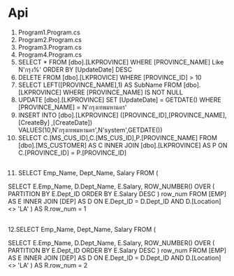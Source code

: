 # Api
 1. Program1.Program.cs
 2. Program2.Program.cs
 3. Program3.Program.cs
 4. Program4.Program.cs
 5. SELECT * FROM  [dbo].[LKPROVINCE] WHERE [PROVINCE_NAME] Like N'กรุง%' ORDER BY [UpdateDate] DESC
 6. DELETE FROM [dbo].[LKPROVICE] WHERE [PROVINCE_ID] > 10
 7. SELECT LEFT([PROVINCE_NAME],1) AS SubName FROM [dbo].[LKPROVINCE]  WHERE [PROVINCE_NAME] IS NOT NULL
 8. UPDATE  [dbo].[LKPROVINCE] SET [UpdateDate] = GETDATE() WHERE [PROVINCE_NAME] = N'กรุงเทพมหานคร'
 9. INSERT INTO [dbo].[LKPROVINCE] ([PROVINCE_ID],[PROVINCE_NAME],[CreateBy] ,[CreateDate]) VALUES(10,N'กรุงเทพมหานคร',N'system',GETDATE())
10. SELECT C.[MS_CUS_ID],C.[MS_CUS_ID],P.[PROVINCE_NAME]  FROM [dbo].[MS_CUSTOMER] AS C INNER JOIN  [dbo].[LKPROVINCE] AS P ON C.[PROVINCE_ID] = P.[PROVINCE_ID]
##
11. SELECT Emp_Name,
	   Dept_Name,
	   Salary
FROM (

SELECT E.Emp_Name,
	   D.Dept_Name,
	   E.Salary,
	   ROW_NUMBER() OVER (
		  PARTITION BY E.Dept_ID
      ORDER BY E.Salary DESC
	   ) row_num
FROM [EMP] AS E
INNER JOIN [DEP] AS D
ON E.Dept_ID = D.Dept_ID AND D.[Location] <> 'LA'
) AS R.row_num = 1
##
12.SELECT Emp_Name,
	   Dept_Name,
	   Salary
FROM (

SELECT E.Emp_Name,
	   D.Dept_Name,
	   E.Salary,
	   ROW_NUMBER() OVER (
		  PARTITION BY E.Dept_ID
      ORDER BY E.Salary DESC
	   ) row_num
FROM [EMP] AS E
INNER JOIN [DEP] AS D
ON E.Dept_ID = D.Dept_ID AND D.[Location] <> 'LA'
) AS R.row_num = 2
